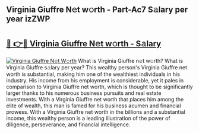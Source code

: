 ## Virginia Giuffre N𝚎t w𝚘rth - Part-Ac7 S𝚊lary per year izZWP

# <h2><a href="http://gc47vbl.nevu.top/?p=Virginia+Giuffre">🔗 👉🔴 Virginia Giuffre N𝚎t w𝚘rth - S𝚊lary</a></h2>

[![Virginia Giuffre N𝚎t W𝚘rth](https://i.imgur.com/Oavwk0R.jpeg)](http://gc47vbl.nevu.top/?p=Virginia+Giuffre)
What is Virginia Giuffre n𝚎t w𝚘rth? What is Virginia Giuffre s𝚊lary per year?
This wealthy person's Virginia Giuffre net worth is substantial, making him one of the wealthiest individuals in his industry. His income from his employment is considerable, yet it pales in comparison to Virginia Giuffre net worth, which is thought to be significantly larger thanks to his numerous business pursuits and real estate investments. With a Virginia Giuffre net worth that places him among the elite of wealth, this man is famed for his business acumen and financial prowess. With a Virginia Giuffre net worth in the billions and a substantial income, this wealthy person is a leading illustration of the power of diligence, perseverance, and financial intelligence.
